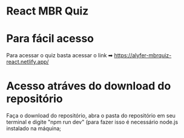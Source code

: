 # React MBR Quiz 

# Para fácil acesso
Para acessar o quiz basta acessar o link ➡ https://alyfer-mbrquiz-react.netlify.app/

# Acesso atráves do download do repositório
Faça o download do repositório, abra o pasta do repositório em seu terminal e digite "npm run dev" (para fazer isso é necessário node.js instalado na máquina;

